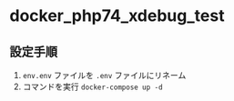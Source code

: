 # docker_php74_xdebug_test

## 設定手順
1. `env.env` ファイルを `.env` ファイルにリネーム
2. コマンドを実行 `docker-compose up -d`

